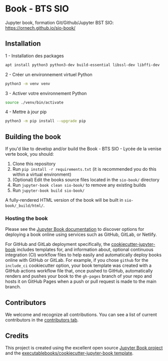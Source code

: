 # Book - BTS SIO

Jupyter book, formation Git/Github/Jupyter BST SIO: https://ornech.github.io/sio-book/

## Installation
1 - Installation des packages 
```bash
apt install python3 python3-dev build-essential libssl-dev libffi-dev
```
2 - Créer un environnement virtuel Python
```bash
python3 -m venv venv
```
3 - Activer votre environnement Python
```bash
source ./venv/bin/activate
```
4 - Mettre à jour pip
```bash
python3 -m pip install --upgrade pip
```

## Building the book

If you'd like to develop and/or build the Book - BTS SIO - Lycée de la venise verte book, you should:

1. Clone this repository
2. Run `pip install -r requirements.txt` (it is recommended you do this within a virtual environment)
3. (Optional) Edit the books source files located in the `sio-book/` directory
4. Run `jupyter-book clean sio-book/` to remove any existing builds
5. Run `jupyter-book build sio-book/`

A fully-rendered HTML version of the book will be built in `sio-book/_build/html/`.

### Hosting the book

Please see the [Jupyter Book documentation](https://jupyterbook.org/publish/web.html) to discover options for deploying a book online using services such as GitHub, GitLab, or Netlify.

For GitHub and GitLab deployment specifically, the [cookiecutter-jupyter-book](https://github.com/executablebooks/cookiecutter-jupyter-book) includes templates for, and information about, optional continuous integration (CI) workflow files to help easily and automatically deploy books online with GitHub or GitLab. For example, if you chose `github` for the `include_ci` cookiecutter option, your book template was created with a GitHub actions workflow file that, once pushed to GitHub, automatically renders and pushes your book to the `gh-pages` branch of your repo and hosts it on GitHub Pages when a push or pull request is made to the main branch.

## Contributors

We welcome and recognize all contributions. You can see a list of current contributors in the [contributors tab](https://github.com/csuire01/sio-book/graphs/contributors).

## Credits

This project is created using the excellent open source [Jupyter Book project](https://jupyterbook.org/) and the [executablebooks/cookiecutter-jupyter-book template](https://github.com/executablebooks/cookiecutter-jupyter-book).
